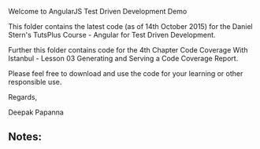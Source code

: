 Welcome to AngularJS Test Driven Development Demo

This folder contains the latest code (as of 14th October 2015) for the Daniel Stern's TutsPlus Course - Angular for Test Driven Development.

Further this folder contains code for the 4th Chapter Code Coverage With Istanbul - Lesson 03 Generating and Serving a Code Coverage Report. 

Please feel free to download and use the code for your learning or other responsible use.

Regards, 

Deepak Papanna

Notes:
-------
